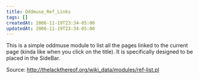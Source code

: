 ```yaml
---
title: Oddmuse_Ref_Links
tags: []
createdAt: 2006-11-19T23:34-05:00
updatedAt: 2006-11-19T23:34-05:00
---
```


This is a simple oddmuse module to list all the pages linked to the current page (kinda like when you click on the title). It is specifically designed to be placed in the SideBar.

Source: http://thelackthereof.org/wiki_data/modules/ref-list.pl


